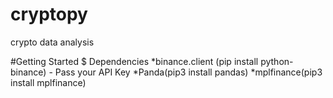 # cryptopy
crypto data analysis

#Getting Started
$ Dependencies
  *binance.client (pip install python-binance) - Pass your API Key
  *Panda(pip3 install pandas)
  *mplfinance(pip3 install mplfinance)
 
 


